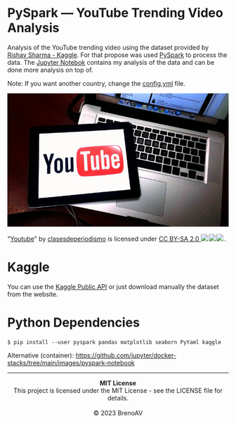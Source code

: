 # PySpark — YouTube Trending Video Analysis

Analysis of the YouTube trending video using the dataset provided by [Rishav Sharma - Kaggle](https://www.kaggle.com/datasets/rsrishav/youtube-trending-video-dataset). For that propose was used [PySpark](https://spark.apache.org/docs/latest/api/python/index.html) to process the data. The [Jupyter Notebok](./YoutubeTrendingVideoAnalysis.ipynb) contains my analysis of the data and can be done more analysis on top of.

Note: If you want another country, change the [config.yml](./config.yml) file.

![Image of a laptop and a tablet with the YouTube logo](assets/youtube.jpg)

 <p class="attribution">"<a target="_blank" rel="noopener noreferrer" href="https://www.flickr.com/photos/24614969@N04/9935521594">Youtube</a>" by <a target="_blank" rel="noopener noreferrer" href="https://www.flickr.com/photos/24614969@N04">clasesdeperiodismo</a> is licensed under <a target="_blank" rel="noopener noreferrer" href="https://creativecommons.org/licenses/by-sa/2.0/?ref=openverse">CC BY-SA 2.0 <img src="https://mirrors.creativecommons.org/presskit/icons/cc.svg" style="height: 1em; margin-right: 0.125em; display: inline;"></img><img src="https://mirrors.creativecommons.org/presskit/icons/by.svg" style="height: 1em; margin-right: 0.125em; display: inline;"></img><img src="https://mirrors.creativecommons.org/presskit/icons/sa.svg" style="height: 1em; margin-right: 0.125em; display: inline;"></img></a>. </p>

 # Kaggle

 You can use the [Kaggle Public API](https://www.kaggle.com/docs/api) or just download manually the dataset from the website.

 # Python Dependencies

```console
$ pip install --user pyspark pandas matplotlib seaborn PyYaml kaggle
```

Alternative (container): https://github.com/jupyter/docker-stacks/tree/main/images/pyspark-notebook

---

<p align='center'>
<strong>MIT License</strong><br>
This project is licensed under the MIT License - see the LICENSE file for details.<br><br>
&copy; 2023 BrenoAV
</p>